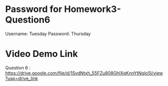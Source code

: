# Password for Homework3-Question6
Username: Tuesday 
Password: Thursday

# Video Demo Link
Question 6 : https://drive.google.com/file/d/1SvdNtxh_55FZu808GhlXqKnnYtNqlo5l/view?usp=drive_link
